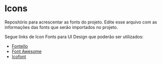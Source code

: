 # Icons

Repositório para acrescentar as fonts do projeto. Edite esse arquivo com as informações das fonts que serão importados no projeto.

Segue links de Icon Fonts para UI Design que poderão ser utilizados:

- [Fontello](http://fontello.com/)
- [Font Awesome](https://fontawesome.com/icons)
- [Icofont](https://icofont.com/icons)